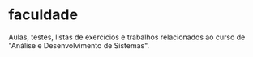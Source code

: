 # faculdade
Aulas, testes, listas de exercícios e trabalhos relacionados ao curso de "Análise e Desenvolvimento de Sistemas".
